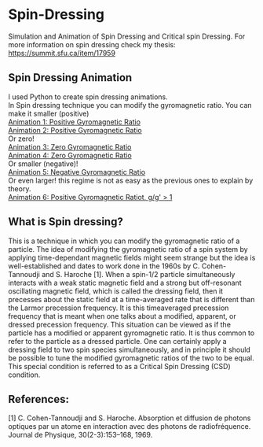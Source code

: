 # Spin-Dressing
Simulation and Animation of Spin Dressing and Critical spin Dressing. For more information on spin dressing check my thesis:\
https://summit.sfu.ca/item/17959

## Spin Dressing Animation
I used Python to create spin dressing animations.\
In Spin dressing technique you can modify the gyromagnetic ratio. You can make it smaller (positive)\
[Animation 1: Positive Gyromagnetic Ratio](https://www.youtube.com/watch?v=EiqRMX0nIhQ)\
[Animation 2: Positive Gyromagnetic Ratio](https://www.youtube.com/watch?v=iyd_FxOrCf4)\
Or zero!\
[Animation 3: Zero Gyromagnetic Ratio](https://www.youtube.com/watch?v=jOi7MLmp728)\
[Animation 4: Zero Gyromagnetic Ratio](https://www.youtube.com/watch?v=h2akxwL6yRY)\
Or smaller (negative)!\
[Animation 5: Negative Gyromagnetic Ratio](https://www.youtube.com/watch?v=YB0gY3PAUek)\
Or even larger! this regime is not as easy as the previous ones to explain by theory.\
[Animation 6: Positive Gyromagnetic Ratiot, g/g' > 1](https://www.youtube.com/watch?v=Nm4_zSmGw-M)

## What is Spin dressing?
This is a technique in which you can modify the gyromagnetic ratio of a particle.
The idea of modifying the gyromagnetic ratio of a spin system by applying time-dependant
magnetic fields might seem strange but the idea is well-established and dates to work done
in the 1960s by C. Cohen-Tannoudji and S. Haroche [1]. When a spin-1/2 particle simultaneously
interacts with a weak static magnetic field and a strong but off-resonant oscillating
magnetic field, which is called the dressing field, then it precesses about the static field at
a time-averaged rate that is different than the Larmor precession frequency. It is this timeaveraged
precession frequency that is meant when one talks about a modified, apparent, or
dressed precession frequency. This situation can be viewed as if the particle has a modified
or apparent gyromagnetic ratio. It is thus common to refer to the particle as a dressed
particle. One can certainly apply a dressing field to two spin species simultaneously, and
in principle it should be possible to tune the modified gyromagnetic ratios of the two to be
equal. This special condition is referred to as a Critical Spin Dressing (CSD) condition.

## References:
[1] C. Cohen-Tannoudji and S. Haroche. Absorption et diffusion de photons optiques par
un atome en interaction avec des photons de radiofréquence. Journal de Physique,
30(2-3):153–168, 1969.


